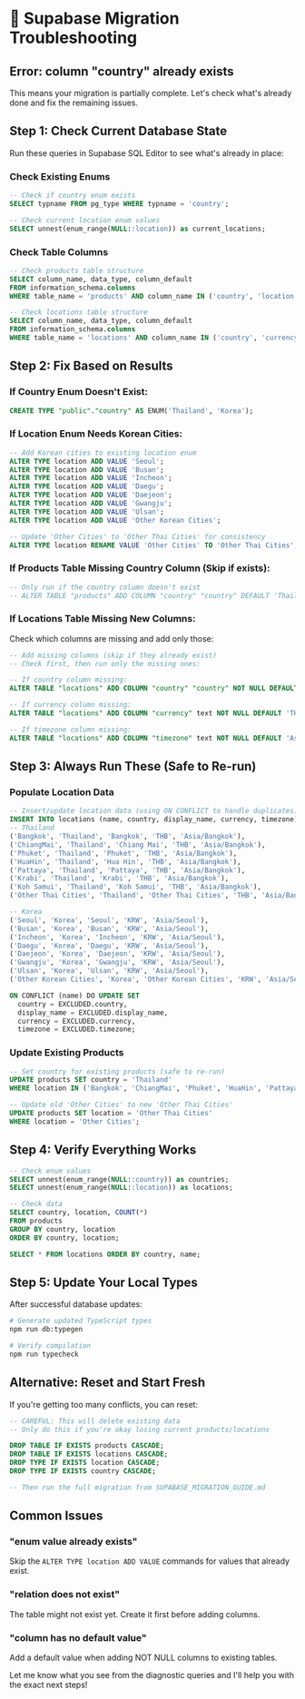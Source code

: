 # 🔧 Supabase Migration Troubleshooting

## Error: column "country" already exists

This means your migration is partially complete. Let's check what's already done and fix the remaining issues.

## Step 1: Check Current Database State

Run these queries in Supabase SQL Editor to see what's already in place:

### Check Existing Enums
```sql
-- Check if country enum exists
SELECT typname FROM pg_type WHERE typname = 'country';

-- Check current location enum values
SELECT unnest(enum_range(NULL::location)) as current_locations;
```

### Check Table Columns
```sql
-- Check products table structure
SELECT column_name, data_type, column_default 
FROM information_schema.columns 
WHERE table_name = 'products' AND column_name IN ('country', 'location');

-- Check locations table structure  
SELECT column_name, data_type, column_default
FROM information_schema.columns 
WHERE table_name = 'locations' AND column_name IN ('country', 'currency', 'timezone');
```

## Step 2: Fix Based on Results

### If Country Enum Doesn't Exist:
```sql
CREATE TYPE "public"."country" AS ENUM('Thailand', 'Korea');
```

### If Location Enum Needs Korean Cities:
```sql
-- Add Korean cities to existing location enum
ALTER TYPE location ADD VALUE 'Seoul';
ALTER TYPE location ADD VALUE 'Busan'; 
ALTER TYPE location ADD VALUE 'Incheon';
ALTER TYPE location ADD VALUE 'Daegu';
ALTER TYPE location ADD VALUE 'Daejeon';
ALTER TYPE location ADD VALUE 'Gwangju';
ALTER TYPE location ADD VALUE 'Ulsan';
ALTER TYPE location ADD VALUE 'Other Korean Cities';

-- Update 'Other Cities' to 'Other Thai Cities' for consistency
ALTER TYPE location RENAME VALUE 'Other Cities' TO 'Other Thai Cities';
```

### If Products Table Missing Country Column (Skip if exists):
```sql
-- Only run if the country column doesn't exist
-- ALTER TABLE "products" ADD COLUMN "country" "country" DEFAULT 'Thailand' NOT NULL;
```

### If Locations Table Missing New Columns:
Check which columns are missing and add only those:

```sql
-- Add missing columns (skip if they already exist)
-- Check first, then run only the missing ones:

-- If country column missing:
ALTER TABLE "locations" ADD COLUMN "country" "country" NOT NULL DEFAULT 'Thailand';

-- If currency column missing:
ALTER TABLE "locations" ADD COLUMN "currency" text NOT NULL DEFAULT 'THB';

-- If timezone column missing:  
ALTER TABLE "locations" ADD COLUMN "timezone" text NOT NULL DEFAULT 'Asia/Bangkok';
```

## Step 3: Always Run These (Safe to Re-run)

### Populate Location Data
```sql
-- Insert/update location data (using ON CONFLICT to handle duplicates)
INSERT INTO locations (name, country, display_name, currency, timezone) VALUES
-- Thailand
('Bangkok', 'Thailand', 'Bangkok', 'THB', 'Asia/Bangkok'),
('ChiangMai', 'Thailand', 'Chiang Mai', 'THB', 'Asia/Bangkok'),
('Phuket', 'Thailand', 'Phuket', 'THB', 'Asia/Bangkok'),
('HuaHin', 'Thailand', 'Hua Hin', 'THB', 'Asia/Bangkok'),
('Pattaya', 'Thailand', 'Pattaya', 'THB', 'Asia/Bangkok'),
('Krabi', 'Thailand', 'Krabi', 'THB', 'Asia/Bangkok'),
('Koh Samui', 'Thailand', 'Koh Samui', 'THB', 'Asia/Bangkok'),
('Other Thai Cities', 'Thailand', 'Other Thai Cities', 'THB', 'Asia/Bangkok'),

-- Korea
('Seoul', 'Korea', 'Seoul', 'KRW', 'Asia/Seoul'),
('Busan', 'Korea', 'Busan', 'KRW', 'Asia/Seoul'),
('Incheon', 'Korea', 'Incheon', 'KRW', 'Asia/Seoul'),
('Daegu', 'Korea', 'Daegu', 'KRW', 'Asia/Seoul'),
('Daejeon', 'Korea', 'Daejeon', 'KRW', 'Asia/Seoul'),
('Gwangju', 'Korea', 'Gwangju', 'KRW', 'Asia/Seoul'),
('Ulsan', 'Korea', 'Ulsan', 'KRW', 'Asia/Seoul'),
('Other Korean Cities', 'Korea', 'Other Korean Cities', 'KRW', 'Asia/Seoul')

ON CONFLICT (name) DO UPDATE SET
  country = EXCLUDED.country,
  display_name = EXCLUDED.display_name,
  currency = EXCLUDED.currency,
  timezone = EXCLUDED.timezone;
```

### Update Existing Products  
```sql
-- Set country for existing products (safe to re-run)
UPDATE products SET country = 'Thailand' 
WHERE location IN ('Bangkok', 'ChiangMai', 'Phuket', 'HuaHin', 'Pattaya', 'Krabi', 'Koh Samui', 'Other Cities', 'Other Thai Cities');

-- Update old 'Other Cities' to new 'Other Thai Cities' 
UPDATE products SET location = 'Other Thai Cities' 
WHERE location = 'Other Cities';
```

## Step 4: Verify Everything Works

```sql
-- Check enum values
SELECT unnest(enum_range(NULL::country)) as countries;
SELECT unnest(enum_range(NULL::location)) as locations;

-- Check data
SELECT country, location, COUNT(*) 
FROM products 
GROUP BY country, location 
ORDER BY country, location;

SELECT * FROM locations ORDER BY country, name;
```

## Step 5: Update Your Local Types

After successful database updates:

```bash
# Generate updated TypeScript types
npm run db:typegen

# Verify compilation
npm run typecheck
```

## Alternative: Reset and Start Fresh

If you're getting too many conflicts, you can reset:

```sql
-- CAREFUL: This will delete existing data
-- Only do this if you're okay losing current products/locations

DROP TABLE IF EXISTS products CASCADE;
DROP TABLE IF EXISTS locations CASCADE;
DROP TYPE IF EXISTS location CASCADE;
DROP TYPE IF EXISTS country CASCADE;

-- Then run the full migration from SUPABASE_MIGRATION_GUIDE.md
```

## Common Issues

### "enum value already exists"
Skip the `ALTER TYPE location ADD VALUE` commands for values that already exist.

### "relation does not exist" 
The table might not exist yet. Create it first before adding columns.

### "column has no default value"
Add a default value when adding NOT NULL columns to existing tables.

Let me know what you see from the diagnostic queries and I'll help you with the exact next steps!